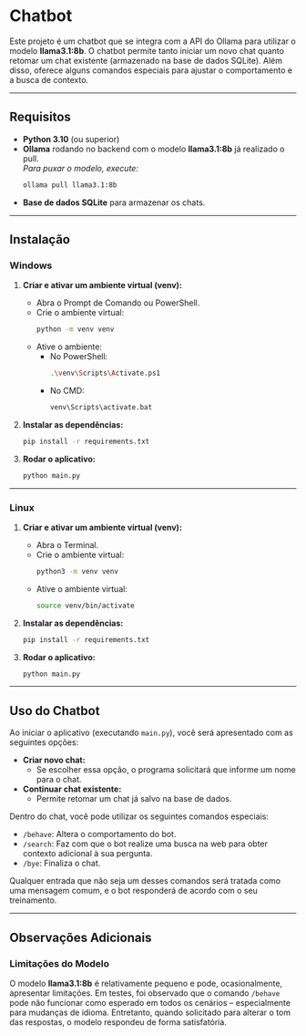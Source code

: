 # Chatbot

Este projeto é um chatbot que se integra com a API do Ollama para utilizar o modelo **llama3.1:8b**. O chatbot permite tanto iniciar um novo chat quanto retomar um chat existente (armazenado na base de dados SQLite). Além disso, oferece alguns comandos especiais para ajustar o comportamento e a busca de contexto.

---

## Requisitos

- **Python 3.10** (ou superior)
- **Ollama** rodando no backend com o modelo **llama3.1:8b** já realizado o pull.  
  *Para puxar o modelo, execute:*
  ```bash
  ollama pull llama3.1:8b
  ```
- **Base de dados SQLite** para armazenar os chats.

---

## Instalação

### Windows

1. **Criar e ativar um ambiente virtual (venv):**
   - Abra o Prompt de Comando ou PowerShell.
   - Crie o ambiente virtual:
     ```bash
     python -m venv venv
     ```
   - Ative o ambiente:
     - No PowerShell:
       ```bash
       .\venv\Scripts\Activate.ps1
       ```
     - No CMD:
       ```bash
       venv\Scripts\activate.bat
       ```

2. **Instalar as dependências:**
   ```bash
   pip install -r requirements.txt
   ```

3. **Rodar o aplicativo:**
   ```bash
   python main.py
   ```

---

### Linux

1. **Criar e ativar um ambiente virtual (venv):**
   - Abra o Terminal.
   - Crie o ambiente virtual:
     ```bash
     python3 -m venv venv
     ```
   - Ative o ambiente virtual:
     ```bash
     source venv/bin/activate
     ```

2. **Instalar as dependências:**
   ```bash
   pip install -r requirements.txt
   ```

3. **Rodar o aplicativo:**
   ```bash
   python main.py
   ```

---

## Uso do Chatbot

Ao iniciar o aplicativo (executando `main.py`), você será apresentado com as seguintes opções:

- **Criar novo chat:**
  - Se escolher essa opção, o programa solicitará que informe um nome para o chat.
- **Continuar chat existente:**
  - Permite retomar um chat já salvo na base de dados.

Dentro do chat, você pode utilizar os seguintes comandos especiais:

- `/behave`: Altera o comportamento do bot.
- `/search`: Faz com que o bot realize uma busca na web para obter contexto adicional à sua pergunta.
- `/bye`: Finaliza o chat.

Qualquer entrada que não seja um desses comandos será tratada como uma mensagem comum, e o bot responderá de acordo com o seu treinamento.

---

## Observações Adicionais

### Limitações do Modelo

O modelo **llama3.1:8b** é relativamente pequeno e pode, ocasionalmente, apresentar limitações. Em testes, foi observado que o comando `/behave` pode não funcionar como esperado em todos os cenários – especialmente para mudanças de idioma. Entretanto, quando solicitado para alterar o tom das respostas, o modelo respondeu de forma satisfatória.



